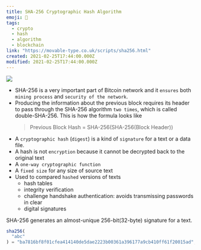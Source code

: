 ```yaml
---
title: SHA-256 Cryptographic Hash Algorithm
emoji: 📝
tags:
  - crypto
  - hash
  - algorithm
  - blockchain
link: "https://movable-type.co.uk/scripts/sha256.html"
created: 2021-02-25T17:44:00.000Z
modified: 2021-02-25T17:44:00.000Z
---
```


![](https://waytomine.com/wp-content/uploads/2018/12/Sha-2561.jpg)

- SHA-256 is a very important part of Bitcoin network and it `ensures` both `mining process` and `security of the network`.
- Producing the information about the previous block requires its header to pass through the SHA-256 algorithm `two times`, which is called double-SHA-256. This is how the formula looks like
  > Previous Block Hash = SHA-256(SHA-256(Block Header))
- A `cryptographic hash` (`digest`) is a kind of `signature` for a text or a data file.
- A hash is not `encryption` because it cannot be decrypted back to the original text
- A `one-way cryptographic function`
- A `fixed size` for any size of source text
- Used to compared `hashed` versions of texts
  - hash tables
  - integrity verification
  - challenge handshake authentication: avoids transmissing passwords in clear
  - digital signatures

SHA-256 generates an almost-unique 256-bit(32-byte) signature for a text.

```js
sha256(
  "abc"
) = "ba7816bf8f01cfea414140de5dae2223b00361a396177a9cb410ff61f20015ad";
```
